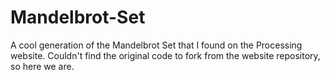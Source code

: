 # Mandelbrot-Set
A cool generation of the Mandelbrot Set that I found on the Processing website. Couldn't find the original code to fork from the website repository, so here we are.
